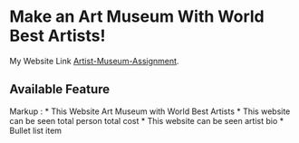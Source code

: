 # Make an Art Museum With World Best Artists!

My Website Link  [Artist-Museum-Assignment](https://artist-museum-assignment-developer-naimur.netlify.app/).

## Available Feature

Markup : * This Website Art Museum with World Best Artists
              * This website can be seen total person total cost
                  * This website can be seen artist bio
          * Bullet list item 



